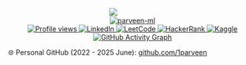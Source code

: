 <div align="center" style="color:white;">
  <img src="https://readme-typing-svg.herokuapp.com?font=Fira+Code&duration=3000&pause=1000&center=true&vCenter=true&multiline=true&width=435&height=100&lines=Hi+%F0%9F%91%8B%2C+I'm+Parveen+Kashyap;An+AI%2FML+Developer;From+India+%F0%9F%87%AE%F0%9F%87%B3" alt="Typing SVG">
</div>

<div align="center">
  <a href="https://github.com/parveen-ml">
  <img src="https://github-readme-streak-stats.herokuapp.com/?user=parveen-ml&theme=tokyonight" alt="parveen-ml" />
    </a>
  
</div>

<div align="center">
    <a href="https://github.com/parveen-ml">
  <img src="https://komarev.com/ghpvc/?username=parveen-ml&label=Profile%20views&color=0e75b6&style=flat" alt="Profile views" />
        </a>
  <a href="https://www.linkedin.com/in/parveen-kashyap44/">
    <img src="https://img.shields.io/badge/LinkedIn-Connect-blue" alt="LinkedIn" />
  </a>
  <a href="https://leetcode.com/u/parveenkashyap80/">
    <img src="https://img.shields.io/badge/LeetCode-Profile-orange" alt="LeetCode" />
  </a>
  <a href="https://www.hackerrank.com/profile/inparv">
    <img src="https://img.shields.io/badge/HackerRank-Profile-brightgreen" alt="HackerRank" />
  </a>
  <a href="https://www.kaggle.com/parveenkashyap44">
    <img src="https://img.shields.io/badge/Kaggle-Profile-blue" alt="Kaggle" />
  </a>
</div>
<div align="center">
  <a href="https://github.com/parveen-ml/github-readme-activity-graph">
    <img src="https://github-readme-activity-graph.vercel.app/graph?username=parveen-ml&theme=tokyo-night&hide_border=true&area=true" alt="GitHub Activity Graph" />
  </a>
</div>

<p align="left">
  🌐 Personal GitHub (2022 - 2025 June): <a href="https://github.com/1parveen">github.com/1parveen</a>
</p>
